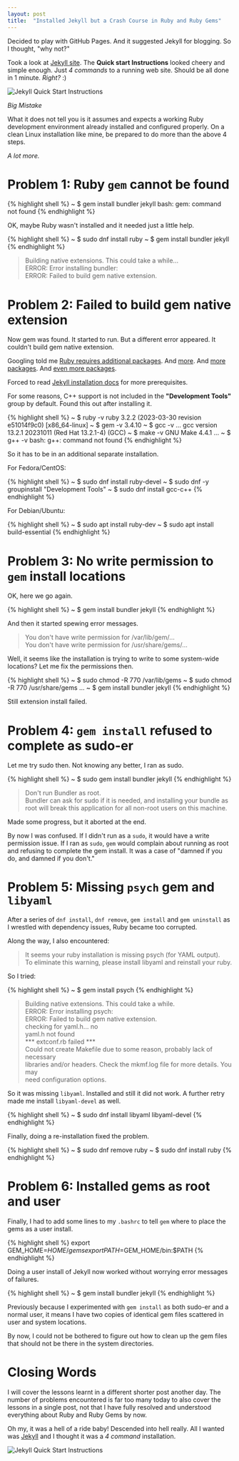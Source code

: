 ```yaml
---
layout: post
title:  "Installed Jekyll but a Crash Course in Ruby and Ruby Gems"
---
```

Decided to play with GitHub Pages. And it suggested Jekyll for blogging. So I
thought, "why not?"

Took a look at [Jekyll site](https://jekyllrb.com/). The 
**Quick start Instructions** looked cheery and simple enough. Just *4 commands* 
to a running web site. Should be all done in 1 minute. *Right?* :)

![Jekyll Quick Start Instructions](/blog/assets/images/jekyll-quick-start-instructions.png)

*Big Mistake*

What it does not tell you is it assumes and expects a working Ruby development
environment already installed and configured properly. On a clean Linux 
installation like mine, be prepared to do more than the above 4 steps. 

*A lot more.*

# Problem 1: Ruby `gem` cannot be found

{% highlight shell %}
~ $ gem install bundler jekyll
bash: gem: command not found
{% endhighlight %}

OK, maybe Ruby wasn't installed and it needed just a little help.

{% highlight shell %}
~ $ sudo dnf install ruby
~ $ gem install bundler jekyll
{% endhighlight %}

> Building native extensions. This could take a while...  
> ERROR: Error installing bundler:  
> ERROR: Failed to build gem native extension.

# Problem 2: Failed to build gem native extension

Now gem was found. It started to run. But a different error appeared. It 
couldn't build gem native extension. 

Googling told me [Ruby requires additional packages](https://talk.jekyllrb.com/t/error-failed-to-build-gem-native-extension/8629).
And [more](https://stackoverflow.com/questions/20559255/error-while-installing-json-gem-mkmf-rb-cant-find-header-files-for-ruby).
And [more packages](https://stackoverflow.com/questions/13767725/unable-to-install-gem-failed-to-build-gem-native-extension-cannot-load-such).
And [even more packages](https://darryldias.me/2019/install-development-tools-fedora/). 

Forced to read 
[Jekyll installation docs](https://jekyllrb.com/docs/installation/) 
for more prerequisites.

For some reasons, C++ support is not included in the **"Development Tools"** 
group by default. Found this out after installing it.

{% highlight shell %}
~ $ ruby -v
ruby 3.2.2 (2023-03-30 revision e51014f9c0) [x86_64-linux]
~ $ gem -v
3.4.10
~ $ gcc -v
...
gcc version 13.2.1 20231011 (Red Hat 13.2.1-4) (GCC)
~ $ make -v
GNU Make 4.4.1
...
~ $ g++ -v
bash: g++: command not found
{% endhighlight %}

So it has to be in an additional separate installation.

For Fedora/CentOS:

{% highlight shell %}
~ $ sudo dnf install ruby-devel
~ $ sudo dnf -y groupinstall "Development Tools"
~ $ sudo dnf install gcc-c++
{% endhighlight %}

For Debian/Ubuntu:

{% highlight shell %}
~ $ sudo apt install ruby-dev
~ $ sudo apt install build-essential
{% endhighlight %}

# Problem 3: No write permission to `gem` install locations

OK, here we go again.

{% highlight shell %}
~ $ gem install bundler jekyll
{% endhighlight %}

And then it started spewing error messages.

> You don't have write permission for /var/lib/gem/...  
> You don't have write permission for /usr/share/gems/...

Well, it seems like the installation is trying to write to some system-wide
locations? Let me fix the permissions then.

{% highlight shell %}
~ $ sudo chmod -R 770 /var/lib/gems
~ $ sudo chmod -R 770 /usr/share/gems
...
~ $ gem install bundler jekyll
{% endhighlight %}

Still extension install failed.

# Problem 4: `gem install` refused to complete as sudo-er

Let me try sudo then. Not knowing any better, I ran as sudo.

{% highlight shell %}
~ $ sudo gem install bundler jekyll
{% endhighlight %}

> Don't run Bundler as root.  
> Bundler can ask for sudo if it is needed, and installing your bundle as root 
> will break this application for all non-root users on this machine.

Made some progress, but it aborted at the end.

By now I was confused. If I didn't run as a `sudo`, it would have a write 
permission issue. If I ran as `sudo`, `gem` would complain about running as 
root and refusing to complete the gem install. It was a case of "damned if you 
do, and damned if you don't."

# Problem 5: Missing `psych` gem and `libyaml`

After a series of `dnf install`, `dnf remove`, `gem install` and `gem uninstall` 
as I wrestled with dependency issues, Ruby became too corrupted. 

Along the way, I also encountered:

> It seems your ruby installation is missing psych (for YAML output).  
> To eliminate this warning, please install libyaml and reinstall your ruby.

So I tried:

{% highlight shell %}
~ $ gem install psych
{% endhighlight %}

> Building native extensions. This could take a while.  
> ERROR: Error installing psych:  
>        ERROR: Failed to build gem native extension.  
> checking for yaml.h... no  
> yaml.h not found  
> *** extconf.rb failed ***  
> Could not create Makefile due to some reason, probably lack of necessary  
> libraries and/or headers. Check the mkmf.log file for more details. You may  
> need configuration options.  

So it was missing `libyaml`. Installed and still it did not work. A further 
retry made me install `libyaml-devel` as well.

{% highlight shell %}
~ $ sudo dnf install libyaml libyaml-devel
{% endhighlight %}

Finally, doing a re-installation fixed the problem.

{% highlight shell %}
~ $ sudo dnf remove ruby
~ $ sudo dnf install ruby
{% endhighlight %}

# Problem 6: Installed gems as root and user 

Finally, I had to add some lines to my `.bashrc` to tell `gem` where to place 
the gems as a user install. 

{% highlight shell %}
export GEM_HOME=$HOME/gems
export PATH=$GEM_HOME/bin:$PATH
{% endhighlight %}

Doing a user install of Jekyll now worked without worrying error messages of 
failures.

{% highlight shell %}
~ $ gem install bundler jekyll
{% endhighlight %}

Previously because I experimented with `gem install` as both sudo-er and a 
normal user, it means I have two copies of identical gem files scattered in user
and system locations.

By now, I could not be bothered to figure out how to clean up the gem files that
should not be there in the system directories.

# Closing Words

I will cover the lessons learnt in a different shorter post another day. The
number of problems encountered is far too many today to also cover the lessons 
in a single post, not that I have fully resolved and understood everything about
Ruby and Ruby Gems by now.

Oh my, it was a hell of a ride baby! Descended into hell really. All I wanted 
was [Jekyll](https://www.jekyllrb.com) and I thought it was a *4 command* 
installation.

![Jekyll Quick Start Instructions](/blog/assets/images/jekyll-quick-start-instructions.png)
